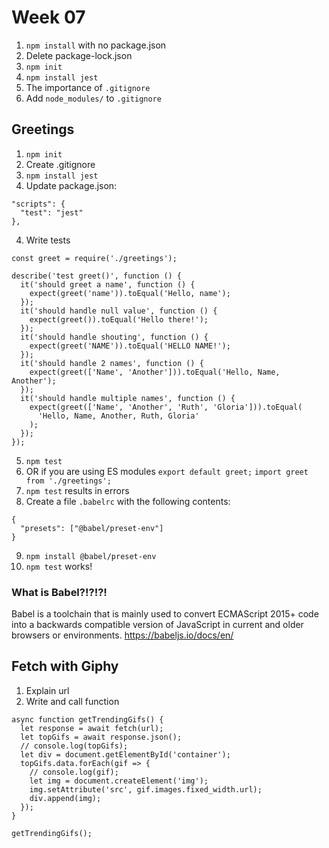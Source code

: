 # Week 07

1. `npm install` with no package.json
2. Delete package-lock.json
3. `npm init`
4. `npm install jest`
5. The importance of `.gitignore`
6. Add `node_modules/` to `.gitignore`

## Greetings
1. `npm init`
2. Create .gitignore
2. `npm install jest`
3. Update package.json: 
```
"scripts": {
  "test": "jest"
},
```
4. Write tests
```
const greet = require('./greetings');

describe('test greet()', function () {
  it('should greet a name', function () {
    expect(greet('name')).toEqual('Hello, name');
  });
  it('should handle null value', function () {
    expect(greet()).toEqual('Hello there!');
  });
  it('should handle shouting', function () {
    expect(greet('NAME')).toEqual('HELLO NAME!');
  });
  it('should handle 2 names', function () {
    expect(greet(['Name', 'Another'])).toEqual('Hello, Name, Another');
  });
  it('should handle multiple names', function () {
    expect(greet(['Name', 'Another', 'Ruth', 'Gloria'])).toEqual(
      'Hello, Name, Another, Ruth, Gloria'
    );
  });
});
```
5. `npm test`
6. OR if you are using ES modules
`export default greet;`
`import greet from './greetings';`
7. `npm test` results in errors
8. Create a file `.babelrc` with the following contents:
```
{
  "presets": ["@babel/preset-env"]
}
```
9. `npm install @babel/preset-env`
10. `npm test` works!

### What is Babel?!?!?!
Babel is a toolchain that is mainly used to convert ECMAScript 2015+ code into a backwards compatible version of JavaScript in current and older browsers or environments.
https://babeljs.io/docs/en/

## Fetch with Giphy

1. Explain url
2. Write and call function
```
async function getTrendingGifs() {
  let response = await fetch(url);
  let topGifs = await response.json();
  // console.log(topGifs);
  let div = document.getElementById('container');
  topGifs.data.forEach(gif => {
    // console.log(gif);
    let img = document.createElement('img');
    img.setAttribute('src', gif.images.fixed_width.url);
    div.append(img);
  });
}

getTrendingGifs();
```
